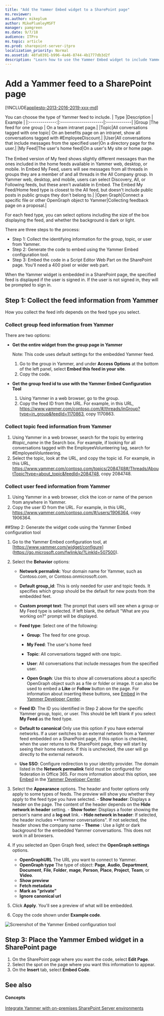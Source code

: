 ```yaml
---
title: "Add the Yammer Embed widget to a SharePoint page"
ms.reviewer: 
ms.author: mikeplum
author: MikePlumleyMSFT
manager: pamgreen
ms.date: 9/7/18
audience: ITPro
ms.topic: article
ms.prod: sharepoint-server-itpro
localization_priority: Normal
ms.assetid: 48fa0391-b996-4a46-8744-4b1777db3d2f
description: "Learn how to use the Yammer Embed widget to include Yammer feeds on SharePoint pages."
---
```


# Add a Yammer feed to a SharePoint page

[!INCLUDE[appliesto-2013-2016-2019-xxx-md](../includes/appliesto-2013-2016-2019-xxx-md.md)] 
  
You can choose the type of Yammer feed to include.
| Type           |Description            | Example     |
|:--------------:|:----------------------|:-------------|
|Group           |The feed for one group | On a team intranet page.|
|Topic|All conversations tagged with one topic| On an benefits page on an intranet, show all conversations tagged with #EmployeeDiscount.|
|User|All conversations that include messages from the specified user|On a directory page for the user.|
|My Feed|The user's home feed|On a user's My site or home page. <br/> <br/>The Embed version of My feed shows slightly different messages than the ones included in the home feeds available in Yammer web, desktop, or mobile. In Embed My Feed, users will see messages from all threads in groups they are a member of and all threads in the All Company group. In Yammer web, desktop, and mobile, users can select Discovery, All, or Following feeds, but these aren't available in Embed. The Embed My Feed/Home feed type is closest to the All feed, but doesn't include public posts in public groups they don't belong to.|
|Open Graph|Connect a specific file or other OpenGraph object to Yammer|Collecting feedback page on a proposal.| 

For each feed type, you can select options including the size of the box displaying the feed, and whether the background is dark or light.

There are three steps to the process:
- Step 1: Collect the identifying information for the group, topic, or user from Yammer.
- Step 2: Generate the code to embed using the Yammer Embed configuration tool.
- Step 3: Embed the code in a Script Editor Web Part on the SharePoint page. You'll need a 400 pixel or wider web part.

When the Yammer widget is embedded in a SharePoint page, the specified feed is displayed if the user is signed in. If the user is not signed in, they will be prompted to sign in.

## Step 1: Collect the feed information from Yammer
How you collect the feed info depends on the feed type you select.

### Collect group feed information from Yammer

There are two options:

- **Get the entire widget from the group page in Yammer**

    Note: This code uses default settings for the embedded Yammer feed. 
    1. Go to the group in Yammer, and under **Access Options** at the bottom of the left panel, select **Embed this feed in your site**. 
    2. Copy the code. 

- **Get the group feed id to use with the Yammer Embed Configuration Tool**
    1. Using Yammer in a web browser, go to the group.
    2. Copy the feed ID from the URL. For example, in this URL, https://www.yammer.com/contoso.com/#/threads/inGroup?type=in_group&feedId=1170863, copy 1170863.

### Collect topic feed information from Yammer
1. Using Yammer in a web browser, search for the topic by entering #*topic_name* in the Search box. For example, if looking for all conversations tagged with the EmployeeVolunteering tag, search for #EmployeeVolunteering.
2. Select the topic, look at the URL, and copy the topic id. For example, in this URL,  https://www.yammer.com/contoso.com/topics/2084748#/Threads/AboutTopic?type=about_topic&feedId=2084748, copy 2084748.

### Collect user feed information from Yammer 
1. Using Yammer in a web browser, click the icon or name of the person from anywhere in Yammer. 
3. Copy the user ID from the URL. For example, in this URL, https://www.yammer.com/contoso.com/#/users/1906364, copy 1906364.

##Step 2: Generate the widget code using the Yammer Embed configuration tool

1. Go to the Yammer Embed configuration tool, at [https://www.yammer.com/widget/configure] (https://go.microsoft.com/fwlink/p/?LinkId=507500). 
2. Select the **Behavior** options:
    
    - **Network permalink**: Your domain name for Yammer, such as Contoso.com, or Contoso.onmicrosoft.com.
   
    - **Default group_id**: This is only needed for user and topic feeds. It specifies which group should be the default for new posts from the embedded feet.

    - **Custom prompt text**: The prompt that users will see when a group or My Feed type is selected. If left blank, the default "What are you working on?" prompt will be displayed.

    - **Feed type**: Select one of the following:

        - **Group**: The feed for one group.

        - **My Feed**: The user's home feed

        - **Topic**: All conversations tagged with one topic.

        - **User**: All conversations that include messages from the specified user.

        - **Open Graph**: Use this to show all conversations about a specific OpenGraph object such as a file or folder or image. It can also be used to embed a **Like** or **Follow** button on the page. For information about inserting these buttons, see  [Embed](https://go.microsoft.com/fwlink/p/?LinkId=507501) in the [Yammer Developer Center](https://go.microsoft.com/fwlink/p/?LinkId=507502). 

    - **Feed ID**: The ID you identified in Step 2 above for the specific Yammer group, topic, or user. This should be left blank if you select **My Feed** as the feed type.

    - **Default to canonical** Only use this option if you have external networks. If a user switches to an external network from a Yammer feed embedded on a SharePoint page, if this option is checked, when the user returns to the SharePoint page, they will start by seeing their home network. If this is unchecked, the user will go directly to the external network.

    - **Use SSO**: Configure redirection to your identity provider. The domain listed in the **Network permalink** field must be configured for federation in Office 365. For more information about this option, see [Embed](https://go.microsoft.com/fwlink/p/?LinkId=507501) in the [Yammer Developer Center](https://go.microsoft.com/fwlink/p/?LinkId=507502).

3. Select the **Appearance** options.
    The header and footer options only apply to some types of feeds. The preview will show you whether they apply to the feed type you have selected.
        - **Show header**:  Displays a header on the page. The content of the header depends on the **Hide network in header** setting.
        - **Show footer**: Displays a footer showing the person's name and a **log out** link.
        - **Hide network in header**: If selected, the header includes **Yammer conversations". If not selected, the header shows the company name 
        - **Theme** : Use a light or dark background for the embedded Yammer conversations. This does not work in all browsers.

4. If you selected an Open Graph feed, select the **OpenGraph settings** options.
    - **OpenGraphURL**  The URL you want to connect to Yammer.
    - **OpenGraph type** The type of object: **Page**, **Audio**, **Department**, **Document**, **File**, **Folder**, **mage**, **Person**, **Place**, **Project**, **Team**, or **Video**. 
    - **Show preview**
    - **Fetch metadata**
    - **Mark as "private"**
    - **Ignore canonical url**

5. Click **Apply**. You'll see a preview of what will be embedded.

6. Copy the code shown under **Example code**.

  ![Screenshot of the Yammer Embed configuration tool](../media/yammer-embed-preview.png)
  
  
## Step 3: Place the Yammer Embed widget in a SharePoint page

1. On the SharePoint page where you want the code, select **Edit Page**.
2. Select the spot on the page where you want this information to appear.
3. On the **Insert** tab, select **Embed Code**.

## See also

#### Concepts

[Integrate Yammer with on-premises SharePoint Server environments](integrate-yammer-with-on-premises-sharepoint-server-environments.md)

